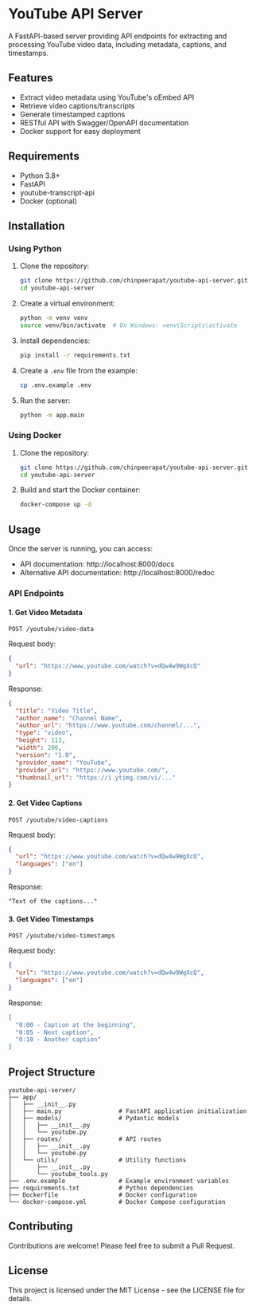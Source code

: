 # YouTube API Server

A FastAPI-based server providing API endpoints for extracting and processing YouTube video data, including metadata, captions, and timestamps.

## Features

- Extract video metadata using YouTube's oEmbed API
- Retrieve video captions/transcripts
- Generate timestamped captions
- RESTful API with Swagger/OpenAPI documentation
- Docker support for easy deployment

## Requirements

- Python 3.8+
- FastAPI
- youtube-transcript-api
- Docker (optional)

## Installation

### Using Python

1. Clone the repository:
   ```bash
   git clone https://github.com/chinpeerapat/youtube-api-server.git
   cd youtube-api-server
   ```

2. Create a virtual environment:
   ```bash
   python -m venv venv
   source venv/bin/activate  # On Windows: venv\Scripts\activate
   ```

3. Install dependencies:
   ```bash
   pip install -r requirements.txt
   ```

4. Create a `.env` file from the example:
   ```bash
   cp .env.example .env
   ```

5. Run the server:
   ```bash
   python -m app.main
   ```

### Using Docker

1. Clone the repository:
   ```bash
   git clone https://github.com/chinpeerapat/youtube-api-server.git
   cd youtube-api-server
   ```

2. Build and start the Docker container:
   ```bash
   docker-compose up -d
   ```

## Usage

Once the server is running, you can access:

- API documentation: http://localhost:8000/docs
- Alternative API documentation: http://localhost:8000/redoc

### API Endpoints

#### 1. Get Video Metadata

```
POST /youtube/video-data
```

Request body:
```json
{
  "url": "https://www.youtube.com/watch?v=dQw4w9WgXcQ"
}
```

Response:
```json
{
  "title": "Video Title",
  "author_name": "Channel Name",
  "author_url": "https://www.youtube.com/channel/...",
  "type": "video",
  "height": 113,
  "width": 200,
  "version": "1.0",
  "provider_name": "YouTube",
  "provider_url": "https://www.youtube.com/",
  "thumbnail_url": "https://i.ytimg.com/vi/..."
}
```

#### 2. Get Video Captions

```
POST /youtube/video-captions
```

Request body:
```json
{
  "url": "https://www.youtube.com/watch?v=dQw4w9WgXcQ",
  "languages": ["en"]
}
```

Response:
```
"Text of the captions..."
```

#### 3. Get Video Timestamps

```
POST /youtube/video-timestamps
```

Request body:
```json
{
  "url": "https://www.youtube.com/watch?v=dQw4w9WgXcQ",
  "languages": ["en"]
}
```

Response:
```json
[
  "0:00 - Caption at the beginning",
  "0:05 - Next caption",
  "0:10 - Another caption"
]
```

## Project Structure

```
youtube-api-server/
├── app/
│   ├── __init__.py
│   ├── main.py                # FastAPI application initialization
│   ├── models/                # Pydantic models
│   │   ├── __init__.py
│   │   └── youtube.py
│   ├── routes/                # API routes
│   │   ├── __init__.py
│   │   └── youtube.py
│   └── utils/                 # Utility functions
│       ├── __init__.py
│       └── youtube_tools.py
├── .env.example               # Example environment variables
├── requirements.txt           # Python dependencies
├── Dockerfile                 # Docker configuration
└── docker-compose.yml         # Docker Compose configuration
```

## Contributing

Contributions are welcome! Please feel free to submit a Pull Request.

## License

This project is licensed under the MIT License - see the LICENSE file for details.